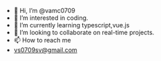 - 👋 Hi, I’m @vamc0709
- 👀 I’m interested in coding.
- 🌱 I’m currently learning typescript,vue.js
- 💞️ I’m looking to collaborate on real-time projects.
- 📫 How to reach me
- vs0709sv@gmail.com

<!---
vamc0709/vamc0709 is a ✨ special ✨ repository because its `README.md` (this file) appears on your GitHub profile.
You can click the Preview link to take a look at your changes.
--->
